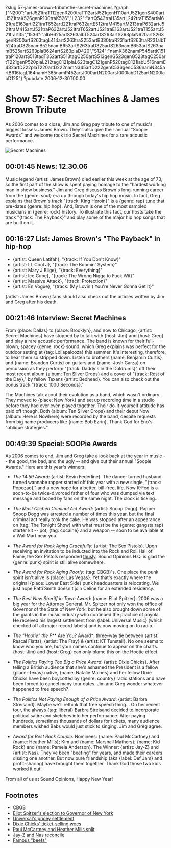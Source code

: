 ?slug 57-james-brown-tributethe-secret-machines
?graph {"N200":"artJ521traT112genR200traT112artJ521genH110artJ521genS400artJ521traK526genR100traK526","L232":"artQ543traI135artL242traT155artM621traE163artI221traT652artI221traP632artE512traM415artM213traP632artJ521traM415artJ521traP632artJ521traT652artJ521traE163artJ521traT155artJ521traI135","I536":"albH625artS263albT524artS263artS263plaN620artS263genR200artS263tagL414artS263traS253artB330traR231artS263traR231albT524traD325namB525namB653artS263traD325artS263namB653artS263namB525artS263plaB624artS263plaD420","S124":"namK362namP545artK151traP120artS513tagT352artS513tagC250artS513genG523genG523tagC250artT221genP520plaL212tagC121plaL623tagC121genP520tagC121labU516namE432artD222plaT220artD222namN345artD222genC536genC536namN345artB616tagL164namH365namP452artJ000artN200artJ000labD125artN200labD125"}
?pubdate 2006-12-30T00:00

# Show 57: Secret Machines & James Brown Tribute
As 2006 comes to a close, Jim and Greg pay tribute to one of music's biggest losses: James Brown. They'll also give their annual "Soopie Awards" and welcome rock trio Secret Machines for a rare acoustic performance.

![Secret Machines](http://static.soundopinions.org/images/2006/secretmachines.jpg)

## 00:01:45 News: 12.30.06
Music legend {artist: James Brown} died earlier this week at the age of 73, so the first part of the show is spent paying homage to the "hardest working man in show business." Jim and Greg discuss Brown's long-running career from the {genre: soul} era up through today's hip hop music. In fact, Greg explains that Brown's track "{track: King Heroin}" is a {genre: rap} tune that pre-dates {genre: hip hop}. And, Brown is one of the most sampled musicians in {genre: rock} history. To illustrate this fact, our hosts take the track "{track: The Payback}" and play some of the major hip hop songs that are built on it.

## 00:16:27 List: James Brown's "The Payback" in hip-hop
- {artist: Queen Latifah}, "{track: If You Don't Know}"
- {artist:  LL Cool J}, "{track: The Boomin' System}" 
- {artist: Mary J Blige}, "{track: Everything}"
- {artist: Ice Cube}, "{track: The Wrong Nigga to Fuck Wit}"
- {artist: Massive Attack}, "{track: Protection}" 
- {artist: En Vogue}, "{track: (My Lovin') You're Never Gonna Get It}"

{artist: James Brown} fans should also check out the articles written by Jim and Greg after his death.

## 00:21:46 Interview: Secret Machines
From {place: Dallas} to {place: Brooklyn}, and now to Chicago, {artist: Secret Machines} have stopped by to talk with {host: Jim} and {host: Greg} and play a rare acoustic performance. The band is known for their full-blown, spacey {genre: rock} sound, which Greg explains was perfect for the outdoor setting at {tag: Lollapalooza} this summer. It's interesting, therefore, to hear them so stripped down. Listen to brothers {name: Benjamin Curtis} and {name: Brandon Curtis} on guitars and {name: Josh Garza} on percussion as they perform "{track: Daddy's in the Doldrums}" off their most recent album {album: Ten Silver Drops} and a cover of "{track: Rest of the Day}," by fellow Texans {artist: Bedhead}. You can also check out the bonus track "{track: 1000 Seconds}."

The Machines talk about their evolution as a band, which wasn't ordinary. They moved to {place: New York} and set up recording time in a studio before they had ever even played together. Their do-it-yourself attitude has paid off though. Both {album: Ten Silver Drops} and their debut Now {album: Here is Nowhere} were recorded by the band, despite requests from big name producers like {name: Bob Ezrin}. Thank God for Eno's "oblique strategies."

## 00:49:39 Special: SOOPie Awards
As 2006 comes to end, Jim and Greg take a look back at the year in music -- the good, the bad, and the ugly -- and give out their annual "Soopie Awards." 
Here are this year's winners:

- *The 14:59 Award*: {artist: Kevin Federline}. The dancer turned husband turned wannabe rapper started off this year with a new single, "{track: Popozao}," and a new hope for a better, bill-free, life. Now K-Fed is a soon-to-be twice-divorced father of four who was dumped via text message and booed by fans on the same night. The clock is ticking...

- *The Most Clichéd Criminal Act Award*: {artist: Snoop Dogg}. Rapper Snoop Dogg was arrested a number of times this year, but the final criminal act really took the cake. He was stopped after an appearance on {tag: The Tonight Show} with what must be the {genre: gangsta rap} starter kit -- pot, {tag: cocaine} and a weapon -- soon to be available at a Wal-Mart near you.

- *The Award for Rock Aging Gracefully*: {artist: The Sex Pistols}. Upon receiving an invitation to be inducted into the Rock and Roll Hall of Fame, the Sex Pistols responded [thusly](http://www.sexpistolsofficial.com/official-announcement-regarding-the-rock-and-roll-hall-of-fame/). Sound Opinions H.Q. is glad the {genre: punk} spirit is still alive somewhere.

- *The Award for Rock Aging Poorly*: {tag: CBGB}'s. One place the punk spirit isn't alive is {place: Las Vegas}. Yet that's exactly where the original {place: Lower East Side} punk headquarters is relocating. We just hope Patti Smith doesn't join Celine for an extended residency.

- *The Best New Sheriff in Town Award*: {name: Eliot Spitzer}. 2006 was a big year for the Attorney General. Mr. Spitzer not only won the office of Governor of the State of New York, but he also brought down some of the giants in the music industry who continued the practice of payola. He received his largest settlement from {label: Universal Music} (which checked off all major record labels) and is now moving on to radio.

- *The "Hootie" the F*** Are You? Award*: three-way tie between {artist: Rascal Flatts}, {artist: The Fray} & {artist: KT Tunstall}. No one seems to know who you are, but your names continue to appear on the charts. {host: Jim} and {host: Greg} can only blame this on the Hootie effect.

- *The Politics Paying Too Big a Price Award*: {artist: Dixie Chicks}. After telling a British audience that she's ashamed the President is a fellow {place: Texas} native, {name: Natalie Maines} and her fellow Dixie Chicks have been boycotted by {genre: country} radio stations and have been forced to cancel many tour dates. Jim and Greg wonder whatever happened to free speech?

- *The Politics Not Paying Enough of a Price Award*: {artist: Barbra Streisand}. Maybe we'll rethink that free speech thing... On her recent tour, the always {tag: liberal} Barbra Streisand decided to incorporate political satire and sketches into her performance. After paying hundreds, sometimes thousands of dollars for tickets, many audience members wished Babs would just stick to singing. Jim and Greg agree.

- *Award for Best Rock Couple*. Nominees: {name: Paul McCartney} and {name: Heather Mills}; Kim and {name: Marshall Mathers}; {name: Kid Rock} and {name: Pamela Anderson}. The Winner: {artist: Jay-Z} and {artist: Nas}. They've been "beefing" for years, and made their careers dissing one another. But now pure friendship (aka {label: Def Jam} and profit-sharing) have brought them together. Thank God those two kids worked it out!

From all of us at Sound Opinions,
Happy New Year! 

## Footnotes
- [CBGB](http://en.wikipedia.org/wiki/CBGB)
- [Eliot Spitzer's election to Governor of New York](http://en.wikipedia.org/wiki/New_York_gubernatorial_election,_2006)
- [Universal's pricey settlement](http://www.nytimes.com/2006/05/12/business/12payola.html?ex=1305086400&en=55bcf1546ea3e870&ei=5090&partner=rssuserland&emc=rss)
- [Dixie Chicks' ticket-selling woes](http://www.usatoday.com/life/music/news/2006-06-08-dixie-chicks-tour_x.htm)
- [Paul McCartney and Heather Mills split](http://arts.guardian.co.uk/news/story/0,,1776957,00.html)
- [Jay-Z and Nas reconcile](http://www.mtv.com/news/articles/1512432/20051028/jay_z.jhtml)
- [Famous "beefs"](http://en.wikipedia.org/wiki/Hip_hop_rivalries)
